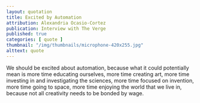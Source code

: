 ```yaml
---
layout: quotation
title: Excited by Automation
attribution: Alexandria Ocasio-Cortez
publication: Interview with The Verge
published: true
categories: [ quote ]
thumbnail: "/img/thumbnails/microphone-420x255.jpg"
alttext: quote
---
```


We should be excited about automation, because what it could potentially mean is more time 
educating ourselves, more time creating art, more time investing in and investigating 
the sciences, more time focused on invention, more time going to space, more time enjoying 
the world that we live in, because not all creativity needs to be bonded by wage.
